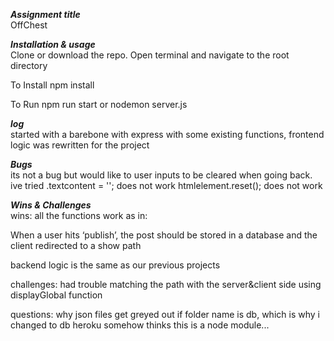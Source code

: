 ***Assignment title***<br>
OffChest

***Installation & usage***<br>
Clone or download the repo.
Open terminal and navigate to the root directory

To Install
npm install

To Run
npm run start or
nodemon server.js

***log***<br>
started with a barebone with express with some existing functions,
frontend logic was rewritten for the project


***Bugs***<br>
its not a bug but would like to user inputs to be cleared when going back.
ive tried .textcontent = ''; does not work
htmlelement.reset(); does not work 


***Wins & Challenges***<br>
wins:
all the functions work as in:

When a user hits ‘publish’, the post should be stored in a database and the client redirected to a show path

backend logic is the same as our previous projects

challenges:
had trouble matching the path with the server&client side using displayGlobal function

questions:
why json files get greyed out if folder name is db, which is why i changed to db
heroku somehow thinks this is a node module...



